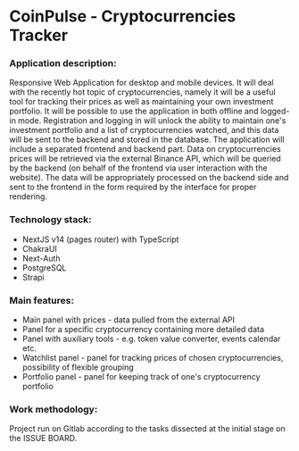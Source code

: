 # CoinPulse - Cryptocurrencies Tracker

### Application description:

Responsive Web Application for desktop and mobile devices. It will deal with the recently hot topic of cryptocurrencies, namely it will be a useful tool for tracking their prices as well as maintaining your own investment portfolio. It will be possible to use the application in both offline and logged-in mode. Registration and logging in will unlock the ability to maintain one's investment portfolio and a list of cryptocurrencies watched, and this data will be sent to the backend and stored in the database.
The application will include a separated frontend and backend part. Data on cryptocurrencies prices will be retrieved via the external Binance API, which will be queried by the backend (on behalf of the frontend via user interaction with the website). The data will be appropriately processed on the backend side and sent to the frontend in the form required by the interface for proper rendering.

### Technology stack:

- NextJS v14 (pages router) with TypeScript
- ChakraUI
- Next-Auth
- PostgreSQL
- Strapi

### Main features:

- Main panel with prices - data pulled from the external API
- Panel for a specific cryptocurrency containing more detailed data
- Panel with auxiliary tools - e.g. token value converter, events calendar etc.
- Watchlist panel - panel for tracking prices of chosen cryptocurrencies, possibility of flexible grouping
- Portfolio panel - panel for keeping track of one's cryptocurrency portfolio

### Work methodology:

Project run on Gitlab according to the tasks dissected at the initial stage on the ISSUE BOARD.
